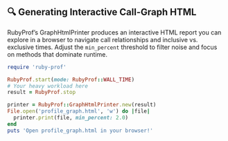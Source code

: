 ## 🔍 Generating Interactive Call-Graph HTML

RubyProf’s GraphHtmlPrinter produces an interactive HTML report you can explore in a browser to navigate call relationships and inclusive vs. exclusive times. Adjust the `min_percent` threshold to filter noise and focus on methods that dominate runtime.

```ruby
require 'ruby-prof'

RubyProf.start(mode: RubyProf::WALL_TIME)
# Your heavy workload here
result = RubyProf.stop

printer = RubyProf::GraphHtmlPrinter.new(result)
File.open('profile_graph.html', 'w') do |file|
  printer.print(file, min_percent: 2.0)
end
puts 'Open profile_graph.html in your browser!'
```